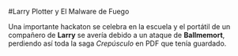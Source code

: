 #Larry Plotter y El Malware de Fuego

Una importante hackaton se celebra en la escuela y el portátil de un compañero de **Larry**
se avería debido a un ataque de **Ballmemort**, perdiendo así toda la saga *Crepúsculo*
en PDF que tenía guardado.